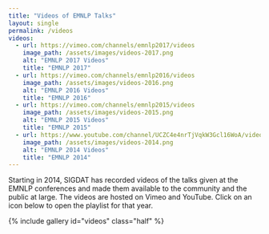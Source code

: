 ```yaml
---
title: "Videos of EMNLP Talks"
layout: single
permalink: /videos
videos:
  - url: https://vimeo.com/channels/emnlp2017/videos
    image_path: /assets/images/videos-2017.png
    alt: "EMNLP 2017 Videos"
    title: "EMNLP 2017"
  - url: https://vimeo.com/channels/emnlp2016/videos
    image_path: /assets/images/videos-2016.png
    alt: "EMNLP 2016 Videos"
    title: "EMNLP 2016"
  - url: https://vimeo.com/channels/emnlp2015/videos
    image_path: /assets/images/videos-2015.png
    alt: "EMNLP 2015 Videos"
    title: "EMNLP 2015"
  - url: https://www.youtube.com/channel/UCZC4e4nrTjVqkW3Gcl16WoA/videos
    image_path: /assets/images/videos-2014.png
    alt: "EMNLP 2014 Videos"
    title: "EMNLP 2014"
---
```


Starting in 2014, SIGDAT has recorded videos of the talks given at the EMNLP conferences and made them available to the community and the public at large. The videos are hosted on Vimeo and YouTube. Click on an icon below to open the playlist for that year.

{% include gallery id="videos" class="half" %}

